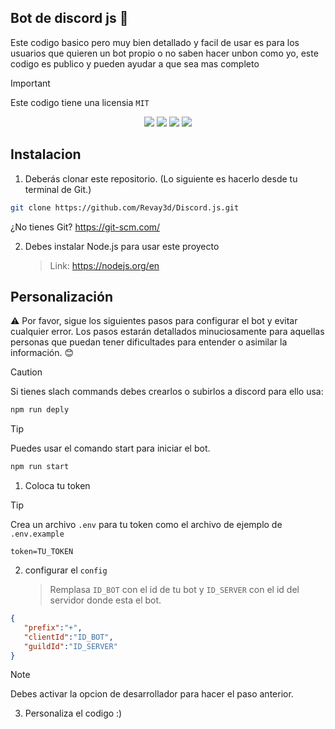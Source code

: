 ## Bot de discord js 🤖
 Este codigo basico pero muy bien detallado y facil de usar es para los usuarios que quieren un bot propio o no saben hacer unbon como yo, este codigo es publico y pueden ayudar a que sea mas completo

>[!IMPORTANT]
>Este codigo tiene una licensia ``MIT``
    
 <p align="center">
  
<img src="https://img.shields.io/badge/version-1.0-green"/> 
<img src="https://img.shields.io/badge/author-RevayDev-blue"/> 
<img src="https://img.shields.io/badge/licencia-MIT-red"/> 
<img src="https://img.shields.io/badge/aria-Bot de discord.js-yellow"/>
  
</p>

## Instalacion
  1. Deberás clonar este repositorio. (Lo siguiente es hacerlo desde tu terminal de Git.)
   ```Bash
   git clone https://github.com/Revay3d/Discord.js.git
   ```
   ¿No tienes Git? https://git-scm.com/
  
  2. Debes instalar Node.js para usar este proyecto
     > Link: https://nodejs.org/en

## Personalización
⚠ Por favor, sigue los siguientes pasos para configurar el bot y evitar cualquier error. Los pasos estarán detallados minuciosamente para aquellas personas que puedan tener dificultades para entender o asimilar la información. 😊

>[!CAUTION]
>Si tienes slach commands debes crearlos o subirlos a discord para ello usa:
>```Bash
>npm run deply
>```

>[!TiP]
>Puedes usar el comando start para iniciar el bot.
>```Bash
>npm run start
>```

1. Coloca tu token
>[!TIP]
>Crea un archivo ``.env`` para tu token como el archivo de ejemplo de ``.env.example``
>```.env
>token=TU_TOKEN
>```


2. configurar el ``config``
   > Remplasa ``ID_BOT`` con el id de tu bot y ``ID_SERVER`` con el id del servidor donde esta el bot.
 ```json
{
    "prefix":"+",
    "clientId":"ID_BOT",
    "guildId":"ID_SERVER"
}
 ```
>[!NOTE]
>Debes activar la opcion de desarrollador para hacer el paso anterior.


3. Personaliza el codigo :)


 

